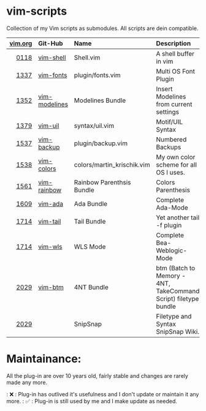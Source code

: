# vim-scripts

Collection of my Vim scripts as submodules. All scripts are dein compatible.

| [vim.org](https://www.vim.org/scripts/index.php)              | Git-Hub                                                   | Name                          | Description                                                       | Active    |
|--------------------------------------------------------------:|:----------------------------------------------------------|:------------------------------|:------------------------------------------------------------------|----------:|
| [0118](https://www.vim.org/scripts/script.php?script_id=0118) | [vim-shell](https://github.com/krischik/vim-shell)        | Shell.vim                     | A shell buffer in vim                                             | ❌        |
| [1337](https://www.vim.org/scripts/script.php?script_id=1337) | [vim-fonts](https://github.com/krischik/vim-fonts)        | plugin/fonts.vim              | Multi OS Font Plugin                                              | ✅        |
| [1352](https://www.vim.org/scripts/script.php?script_id=1352) | [vim-modelines](https://github.com/krischik/vim-modelines)| Modelines Bundle              | Insert Modelines from current settings                            | ✅        |
| [1379](https://www.vim.org/scripts/script.php?script_id=1379) | [vim-uil](https://github.com/krischik/vim-uil)            | syntax/uil.vim                | Motif/UIL Syntax                                                  | ❌        |
| [1537](https://www.vim.org/scripts/script.php?script_id=1537) | [vim-backup](https://github.com/krischik/vim-backup)      | plugin/backup.vim             | Numbered Backups                                                  | ✅        |
| [1538](https://www.vim.org/scripts/script.php?script_id=1538) | [vim-colors](https://github.com/krischik/vim-colors)      | colors/martin_krischik.vim    | My own color scheme for all OS I uses.                            | ✅        |
| [1561](https://www.vim.org/scripts/script.php?script_id=1561) | [vim-rainbow](https://github.com/krischik/vim-rainbow)    | Rainbow Parenthsis Bundle     | Colors Parenthesis                                                | ✅        |
| [1609](https://www.vim.org/scripts/script.php?script_id=1609) | [vim-ada](https://github.com/krischik/vim-ada)            | Ada Bundle                    | Complete Ada-Mode                                                 | ✅        |
| [1714](https://www.vim.org/scripts/script.php?script_id=1714) | [vim-tail](https://github.com/krischik/vim-tail)          | Tail Bundle                   | Yet another tail -f plugin                                        | ❌        |
| [1714](https://www.vim.org/scripts/script.php?script_id=1719) | [vim-wls](https://github.com/krischik/vim-wls)            | WLS Mode                      | Complete Bea-Weblogic-Mode                                        | ❌        |
| [2029](https://www.vim.org/scripts/script.php?script_id=2029) | [vim-btm](https://github.com/krischik/vim-btm)            | 4NT Bundle                    | btm (Batch to Memory - 4NT, TakeCommand Script) filetype bundle   | ✅        |
| [2029](https://www.vim.org/scripts/script.php?script_id=2029) | [](https://github.com/krischik/)                          | SnipSnap                      | Filetype and Syntax SnipSnap Wiki.                                | ❌        |

# Maintainance:

All the plug-in are over 10 years old, fairly stable and changes are rarely made any more.

: ❌ : Plug-in has outlived it's usefulness and I don't update or maintain it any more.
: ✅ : Plug-in is still used by me and I make update as needed.

